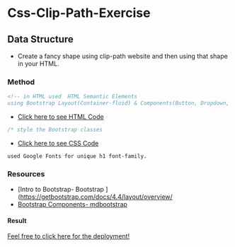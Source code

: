 # Css-Clip-Path-Exercise

## Data Structure

- Create a fancy shape using clip-path website and then using that shape in your HTML.

### Method

```html
<!-- in HTML used  HTML Semantic Elements
using Bootstrap Layout(Container-fluid) & Components(Button, Dropdown, Form, Jumbotron , NavBar & more ...)
```

- [Click here to see HTML Code](index.html)

```css
/* style the Bootstrap classes
```

- [Click here to see CSS Code](css/style.css)

```Google Fonts
used Google Fonts for unique h1 font-family.

```

### Resources

- [Intro to Bootstrap- Bootstrap ](https://getbootstrap.com/docs/4.4/layout/overview/
- [Bootstrap Components- mdbootstrap](https://mdbootstrap.com/docs/jquery/components/demo/)

#### Result

[Feel free to click here for the deployment!](https://ashraftajuddin.github.io/Css-ClipPath-Exercise/)
